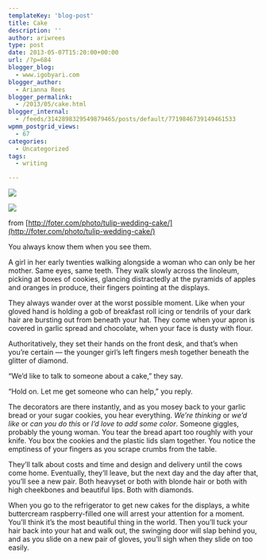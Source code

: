 ```yaml
---
templateKey: 'blog-post'
title: Cake
description: ''
author: ariwrees
type: post
date: 2013-05-07T15:20:00+00:00
url: /?p=684
blogger_blog:
  - www.igobyari.com
blogger_author:
  - Arianna Rees
blogger_permalink:
  - /2013/05/cake.html
blogger_internal:
  - /feeds/3142898329549879465/posts/default/7719846739149461533
wpmm_postgrid_views:
  - 67
categories:
  - Uncategorized
tags:
  - writing

---
```

[![](https://www.igobyari.com/wp-content/uploads/2013/05/spaceout.gif)](https://www.igobyari.com/wp-content/uploads/2013/05/spaceout.gif)

[![](https://www.igobyari.com/wp-content/uploads/2013/05/tulip-wedding-cake_l.jpg)](https://www.igobyari.com/wp-content/uploads/2013/05/tulip-wedding-cake_l.jpg)

from [http://foter.com/photo/tulip-wedding-cake/](http://foter.com/photo/tulip-wedding-cake/)

You always know them when you see them.

A girl in her early twenties walking alongside a woman who can only be her mother. Same eyes, same teeth. They walk slowly across the linoleum, picking at boxes of cookies, glancing distractedly at the pyramids of apples and oranges in produce, their fingers pointing at the displays.

They always wander over at the worst possible moment. Like when your gloved hand is holding a gob of breakfast roll icing or tendrils of your dark hair are bursting out from beneath your hat. They come when your apron is covered in garlic spread and chocolate, when your face is dusty with flour.

Authoritatively, they set their hands on the front desk, and that’s when you’re certain — the younger girl’s left fingers mesh together beneath the glitter of diamond.

“We’d like to talk to someone about a cake,” they say.

“Hold on. Let me get someone who can help,” you reply.

The decorators are there instantly, and as you mosey back to your garlic bread or your sugar cookies, you hear everything. _We’re thinking_ or _we’d like_ or _can you do this_ or _I’d love to add some color_. Someone giggles, probably the young woman. You tear the bread apart too roughly with your knife. You box the cookies and the plastic lids slam together. You notice the emptiness of your fingers as you scrape crumbs from the table.

They’ll talk about costs and time and design and delivery until the cows come home. Eventually, they’ll leave, but the next day and the day after that, you’ll see a new pair. Both heavyset or both with blonde hair or both with high cheekbones and beautiful lips. Both with diamonds.

When you go to the refrigerator to get new cakes for the displays, a white buttercream raspberry-filled one will arrest your attention for a moment. You’ll think it’s the most beautiful thing in the world. Then you’ll tuck your hair back into your hat and walk out, the swinging door will slap behind you, and as you slide on a new pair of gloves, you’ll sigh when they slide on too easily.